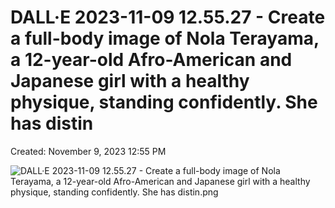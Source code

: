 # DALL·E 2023-11-09 12.55.27 - Create a full-body image of Nola Terayama, a 12-year-old Afro-American and Japanese girl with a healthy physique, standing confidently. She has distin

Created: November 9, 2023 12:55 PM

![DALL·E 2023-11-09 12.55.27 - Create a full-body image of Nola Terayama, a 12-year-old Afro-American and Japanese girl with a healthy physique, standing confidently. She has distin.png](DALL%C2%B7E%202023-11-09%2012%2055%2027%20-%20Create%20a%20full-body%20im%20d87f3f5f174d4d90a545438d87b585c0/DALLE_2023-11-09_12.55.27_-_Create_a_full-body_image_of_Nola_Terayama_a_12-year-old_Afro-American_and_Japanese_girl_with_a_healthy_physique_standing_confidently._She_has_distin.png)